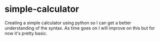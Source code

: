 # simple-calculator
Creating a simple calculator using python so I can get a better understanding of the syntax. As time goes on I will improve on this but for now it's pretty basic.
